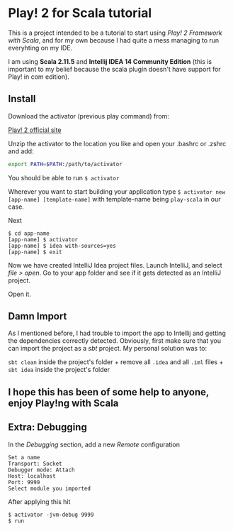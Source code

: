 # Play! 2 for Scala tutorial

This is a project intended to be a tutorial to start using *Play! 2 Framework with Scala*, and for my own because I had quite a mess managing to run everyhting on my IDE.

I am using **Scala 2.11.5** and **Intellij IDEA 14 Community Edition** (this is important to my belief because the scala plugin doesn't have support for Play! in com edition).

## Install 

  Download the activator (previous play command) from:

  [Play! 2 official site](https://www.playframework.com/download)
    
  Unzip the activator to the location you like and open your .bashrc or .zshrc and add:
 
  ````bash
  export PATH=$PATH:/path/to/activator
  ````
  
  You should be able to run ````$ activator````
  
  Wherever you want to start building your application type 
  ````$ activator new [app-name] [template-name]```` 
  with template-name being ````play-scala```` in our case.
  
  Next
  ````
  $ cd app-name
  [app-name] $ activator
  [app-name] $ idea with-sources=yes
  [app-name] $ exit
  ````
  Now we have created IntelliJ Idea project files. Launch IntelliJ, and select *file > open*. Go to your app folder and see if it gets detected as an IntelliJ project. 
  
  Open it.
  
## Damn Import 
  
  As I mentioned before, I had trouble to import the app to Intellij and getting the dependencies correctly detected.
  Obviously, first make sure that you can import the project as a *sbt* project.
  My personal solution was to:
  
  ````sbt clean```` inside the project's folder + 
  remove all ````.idea```` and all ````.iml```` files + 
  ````sbt idea```` inside the project's folder

## I hope this has been of some help to anyone, enjoy Play!ng with Scala

## Extra: Debugging

  In the *Debugging* section, add a new *Remote* configuration
  
  ````
Set a name
Transport: Socket
Debugger mode: Attach
Host: localhost
Port: 9999
Select module you imported
  ````
  After applying this hit
   ````
  $ activator -jvm-debug 9999
  $ run
  ````

